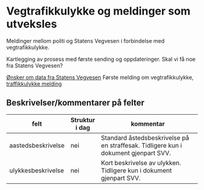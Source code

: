 # Vegtrafikkulykke og meldinger som utveksles
Meldinger mellom politi og Statens Vegvesen i forbindelse med vegtrafikkulykke.

Kartlegging av prosess med første sending og oppdateringer.
Skal vi få noe fra Statens Vegvesen?

[Ønsker om data fra Statens Vegvesen](./onsker-data.json.txt)
Første melding om vegtrafikkulykke, [traffikkulykke melding](kontrakter/vegtrafikkulykke/trafikkulykke/readme.md)

## Beskrivelser/kommentarer på felter
| felt | Struktur<br/>i dag | kommentar                                                                           |
|------|-------------------|-------------------------------------------------------------------------------------|
|aastedsbeskrivelse|nei| Standard åstedsbeskrivelse på en straffesak. Tidligere kun i dokument gjenpart SVV. |
|ulykkesbeskrivelse|nei| Kort beskrivelse av ulykken. Tidligere kun i dokument gjenpart SVV.|                                                         
